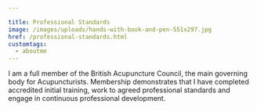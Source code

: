 ```yaml
---

title: Professional Standards
image: /images/uploads/hands-with-book-and-pen-551x297.jpg
href: /professional-standards.html
customtags:
  - aboutme
---
```

I am a full member of the British  Acupuncture Council, the main governing body for Acupuncturists.  Membership demonstrates that I have completed accredited initial training, work to agreed professional standards and engage in continuous professional development. 
